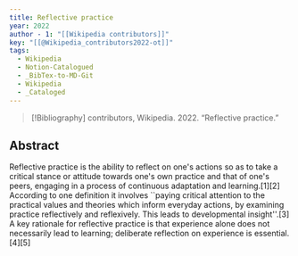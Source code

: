 ```yaml
---
title: Reflective practice
year: 2022
author - 1: "[[Wikipedia contributors]]"
key: "[[@Wikipedia_contributors2022-ot]]"
tags:
  - Wikipedia
  - Notion-Catalogued
  - _BibTex-to-MD-Git
  - Wikipedia
  - _Cataloged
---
```


> [!Bibliography]
> contributors, Wikipedia. 2022. “Reflective practice.” 

## Abstract
Reflective practice is the ability to reflect on one's actions so as to take a critical stance or attitude towards one's own practice and that of one's peers, engaging in a process of continuous adaptation and learning.[1][2] According to one definition it involves ``paying critical attention to the practical values and theories which inform everyday actions, by examining practice reflectively and reflexively. This leads to developmental insight''.[3] A key rationale for reflective practice is that experience alone does not necessarily lead to learning; deliberate reflection on experience is essential.[4][5]